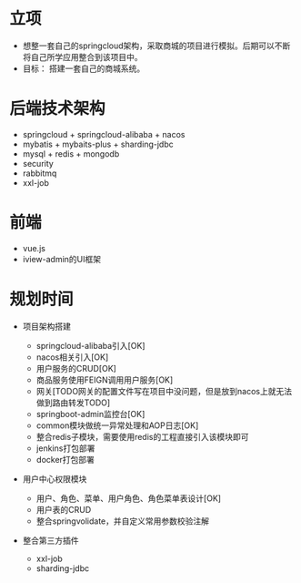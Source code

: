 # 立项
- 想整一套自己的springcloud架构，采取商城的项目进行模拟。后期可以不断将自己所学应用整合到该项目中。
- 目标： 搭建一套自己的商城系统。


# 后端技术架构
- springcloud + springcloud-alibaba + nacos 
- mybatis + mybaits-plus + sharding-jdbc
- mysql + redis + mongodb
- security
- rabbitmq
- xxl-job


# 前端
- vue.js
- iview-admin的UI框架


# 规划时间
- 项目架构搭建
    - springcloud-alibaba引入[OK]	
    - nacos相关引入[OK]
    - 用户服务的CRUD[OK]
    - 商品服务使用FEIGN调用用户服务[OK]
    - 网关[TODO网关的配置文件写在项目中没问题，但是放到nacos上就无法做到路由转发TODO]
    - springboot-admin监控台[OK]
    - common模块做统一异常处理和AOP日志[OK]
    - 整合redis子模块，需要使用redis的工程直接引入该模块即可
    - jenkins打包部署
    - docker打包部署
     
- 用户中心权限模块
    - 用户、角色、菜单、用户角色、角色菜单表设计[OK]
    - 用户表的CRUD
    - 整合springvolidate，并自定义常用参数校验注解

- 整合第三方插件
    - xxl-job
    - sharding-jdbc

 

